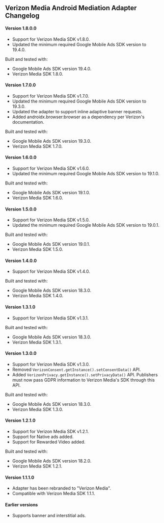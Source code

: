 ## Verizon Media Android Mediation Adapter Changelog

#### Version 1.8.0.0
- Support for Verizon Media SDK v1.8.0.
- Updated the minimum required Google Mobile Ads SDK version to 19.4.0.

Built and tested with:
- Google Mobile Ads SDK version 19.4.0.
- Verizon Media SDK 1.8.0.

#### Version 1.7.0.0
- Support for Verizon Media SDK v1.7.0.
- Updated the minimum required Google Mobile Ads SDK version to 19.3.0.
- Updated the adapter to support inline adaptive banner requests.
- Added androidx.browser:browser as a dependency per Verizon's documentation.

Built and tested with:
- Google Mobile Ads SDK version 19.3.0.
- Verizon Media SDK 1.7.0.

#### Version 1.6.0.0
- Support for Verizon Media SDK v1.6.0.
- Updated the minimum required Google Mobile Ads SDK version to 19.1.0.

Built and tested with:
- Google Mobile Ads SDK version 19.1.0.
- Verizon Media SDK 1.6.0.

#### Version 1.5.0.0
- Support for Verizon Media SDK v1.5.0.
- Updated the minimum required Google Mobile Ads SDK version to 19.0.1.

Built and tested with:
- Google Mobile Ads SDK version 19.0.1.
- Verizon Media SDK 1.5.0.

#### Version 1.4.0.0
- Support for Verizon Media SDK v1.4.0.

Built and tested with:
- Google Mobile Ads SDK version 18.3.0.
- Verizon Media SDK 1.4.0.

#### Version 1.3.1.0
- Support for Verizon Media SDK v1.3.1.

Built and tested with:
- Google Mobile Ads SDK version 18.3.0.
- Verizon Media SDK 1.3.1.

#### Version 1.3.0.0
- Support for Verizon Media SDK v1.3.0.
- Removed `VerizonConsent.getInstance().setConsentData()` API.
- Added `VerizonPrivacy.getInstance().setPrivacyData()` API. Publishers must now pass GDPR information to Verizon Media's SDK through this API.

Built and tested with:
- Google Mobile Ads SDK version 18.3.0.
- Verizon Media SDK 1.3.0.

#### Version 1.2.1.0
- Support for Verizon Media SDK v1.2.1.
- Support for Native ads added.
- Support for Rewarded Video added.

Built and tested with:
- Google Mobile Ads SDK version 18.2.0.
- Verizon Media SDK 1.2.1.

#### Version 1.1.1.0
- Adapter has been rebranded to "Verizon Media".
- Compatible with Verizon Media SDK 1.1.1.

#### Earlier versions
- Supports banner and interstitial ads.


